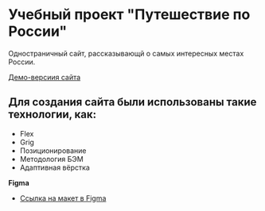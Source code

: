 # **Учебный проект "Путешествие по России"**

Одностраничный сайт, рассказывающй о самых интересных местах России. 

[Демо-версиия сайта](https://doroninads.github.io/russian-travel/)

## Для создания сайта были использованы такие технологии, как:

* Flex
* Grig
* Позиционирование
* Методология БЭМ
* Адаптивная вёрстка

**Figma**

* [Ссылка на макет в Figma](https://www.figma.com/file/5S2WSbEFL6awjVWJ0NWL8Q/Sprint-3_-Russia-_-desktop-mobile?node-id=28503%3A0)
